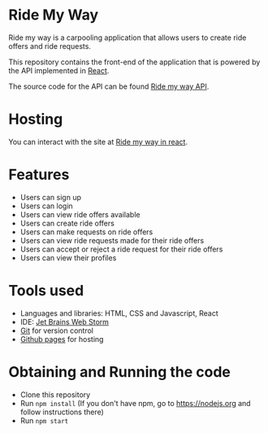 # Ride My Way
Ride my way is a carpooling application that allows users to create ride offers and ride requests.

This repository contains the front-end of the application that is powered by the API implemented in [React](https://reactjs.org/).


The source code for the API can be found [Ride my way API](https://github.com/cmplx-xyttmt/Ride-my-way-challenge-3).

# Hosting
You can interact with the site at [Ride my way in react](http://cmplx-xyttmt.github.io/ridemyway-react).

# Features
- Users can sign up
- Users can login
- Users can view ride offers available
- Users can create ride offers
- Users can make requests on ride offers
- Users can view ride requests made for their ride offers
- Users can accept or reject a ride request for their ride offers
- Users can view their profiles

# Tools used
- Languages and libraries: HTML, CSS and Javascript, React
- IDE: [Jet Brains Web Storm](https://www.jetbrains.com/webstorm/)
- [Git](https://git-scm.com/) for version control
- [Github pages](https://pages.github.com/) for hosting

# Obtaining and Running the code
- Clone this repository
- Run `npm install` (If you don't have npm, go to https://nodejs.org and follow instructions there)
- Run `npm start`